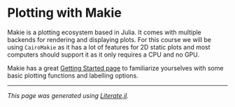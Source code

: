 # Plotting with Makie

Makie is a plotting ecosystem based in Julia. It comes with multiple backends for rendering and displaying plots. For this course we will be using `CairoMakie` as it has a lot of features for 2D static plots and most computers should support it as it only requires a CPU and no GPU.

Makie has a great [Getting Started page](https://docs.makie.org/stable/tutorials/getting-started) to familiarize yourselves with some basic plotting functions and labelling options.

---

*This page was generated using [Literate.jl](https://github.com/fredrikekre/Literate.jl).*


